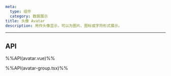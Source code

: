 
```yaml
meta:
  type: 组件
  category: 数据展示
title: 头像 Avatar
description: 用作头像显示，可以为图片、图标或字符形式展示。
```

---


<!--@include: ./\_\_demo\_\_/basic.md-->

<!--@include: ./\_\_demo\_\_/size.md-->

<!--@include: ./\_\_demo\_\_/group.md-->

<!--@include: ./\_\_demo\_\_/icon.md-->

<!--@include: ./\_\_demo\_\_/fit.md-->

<!--@include: ./\_\_demo\_\_/image-url.md-->

## API

%%API(avatar.vue)%%

%%API(avatar-group.tsx)%%
